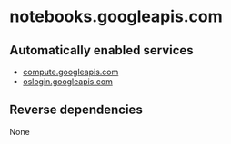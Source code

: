 # notebooks.googleapis.com

## Automatically enabled services

* [compute.googleapis.com](../compute.googleapis.com/)
* [oslogin.googleapis.com](../oslogin.googleapis.com/)

## Reverse dependencies

None
